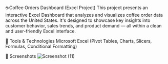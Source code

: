 ☕Coffee Orders Dashboard (Excel Project)
This project presents an interactive Excel Dashboard that analyzes and visualizes coffee order data across the United States. It's designed to showcase key insights into customer behavior, sales trends, and product demand — all within a clean and user-friendly Excel interface.

📁 Tools & Technologies
Microsoft Excel
(Pivot Tables, Charts, Slicers, Formulas, Conditional Formatting)

📸 Screenshots
![Screenshot (11)](https://github.com/user-attachments/assets/a24843ef-90aa-400f-b35c-484f265a32d0)


